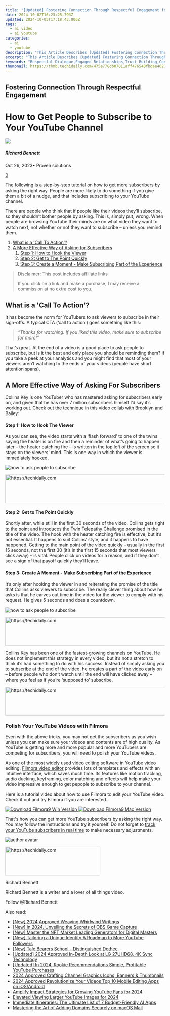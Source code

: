 ```yaml
---
title: "[Updated] Fostering Connection Through Respectful Engagement for 2024"
date: 2024-10-02T16:23:25.793Z
updated: 2024-10-03T17:18:43.806Z
tags:
  - ai video
  - ai youtube
categories:
  - ai
  - youtube
description: "This Article Describes [Updated] Fostering Connection Through Respectful Engagement for 2024"
excerpt: "This Article Describes [Updated] Fostering Connection Through Respectful Engagement for 2024"
keywords: "Respectful Dialogue,Engaged Relationships,Trust Building,Connected Community,Mindful Communication,Harmony Discussions,Positive Interaction"
thumbnail: https://thmb.techidaily.com/475e778db07011aff476548fbdaa46272592bc242d2a4144096bc7b432d20837.jpg
---
```


## Fostering Connection Through Respectful Engagement

# How to Get People to Subscribe to Your YouTube Channel

![](https://images.wondershare.com/filmora/article-images/richard-bennett.jpg)

##### Richard Bennett

 Oct 26, 2023• Proven solutions

[0](#commentsBoxSeoTemplate)

The following is a step-by-step tutorial on how to get more subscribers by asking the right way. People are more likely to do something if you give them a bit of a nudge, and that includes subscribing to your YouTube channel.

There are people who think that if people like their videos they’ll subscribe, so they shouldn’t bother people by asking. This is, simply put, wrong. When people are browsing YouTube their minds are on what video they want to watch next, not whether or not they want to subscribe – unless you remind them.

1. [What is a 'Call To Action'?](#cta)
2. [A More Effective Way of Asking for Subscribers](#betterway)  
   1. [Step 1: How to Hook the Viewer](#hook)  
   2. [Step 2: Get to The Point Quickly](#point)  
   3. [Step 3: Create a Moment - Make Subscribing Part of the Experience](#moment)

>  Disclaimer: This post includes affiliate links
>
>  If you click on a link and make a purchase, I may receive a commission at no extra cost to you.
>

## What is a 'Call To Action'?

It has become the norm for YouTubers to ask viewers to subscribe in their sign-offs. A typical CTA (‘call to action’) goes something like this:

> _“Thanks for watching. If you liked this video, make sure to subscribe for more!”_

That’s great. At the end of a video is a good place to ask people to subscribe, but is it the best and only place you should be reminding them? If you take a peek at your analytics and you might find that most of your viewers aren’t watching to the ends of your videos (people have short attention spans).

## A More Effective Way of Asking For Subscribers

Collins Key is one YouTuber who has mastered asking for subscribers early on, and given that he has over 7 million subscribers himself I’d say it’s working out. Check out the technique in this video collab with Brooklyn and Bailey:

#### Step 1: How to Hook The Viewer

As you can see, the video starts with a ‘flash forward’ to one of the twins saying the heater is on fire and then a reminder of what’s going to happen later – the heater catching fire – is written in the top left of the screen so it stays on the viewers' mind. This is one way in which the viewer is immediately hooked.

![ how to ask people to subscribe](https://images.wondershare.com/filmora/article-images/ask-people-to-subscribe-by-hook.jpg)

<!-- affiliate ads begin -->
<a href="https://aligracehair.sjv.io/c/5597632/1934188/19272" target="_top" id="1934188">
  <img src="//a.impactradius-go.com/display-ad/19272-1934188" border="0" alt="https://techidaily.com" width="728" height="90"/>
</a>
<img height="0" width="0" src="https://aligracehair.sjv.io/i/5597632/1934188/19272" style="position:absolute;visibility:hidden;" border="0" />
<!-- affiliate ads end -->

#### Step 2: Get to The Point Quickly

Shortly after, while still in the first 30 seconds of the video, Collins gets right to the point and introduces the Twin Telepathy Challenge promised in the title of the video. The hook with the heater catching fire is effective, but it’s not essential. It happens to suit Collins’ style, and it happens to have happened. Getting to the main point of the video quickly – usually in the first 15 seconds, not the first 30 (it’s in the first 15 seconds that most viewers click away) – is vital. People click on videos for a reason, and if they don’t see a sign of that payoff quickly they’ll leave.

#### Step 3: Create A Moment - Make Subscribing Part of the Experience

It’s only after hooking the viewer in and reiterating the promise of the title that Collins asks viewers to subscribe. The really clever thing about how he asks is that he carves out time in the video for the viewer to comply with his request. He gives 5 seconds and does a countdown.

![ how to ask people to subscribe](https://images.wondershare.com/filmora/article-images/ask-people-to-subscribe-in-perfect-moment.jpg)

<!-- affiliate ads begin -->
<a href="https://aligracehair.sjv.io/c/5597632/2080347/19272" target="_top" id="2080347">
  <img src="//a.impactradius-go.com/display-ad/19272-2080347" border="0" alt="https://techidaily.com" width="728" height="90"/>
</a>
<img height="0" width="0" src="https://aligracehair.sjv.io/i/5597632/2080347/19272" style="position:absolute;visibility:hidden;" border="0" />
<!-- affiliate ads end -->

Collins Key has been one of the fastest-growing channels on YouTube. He does not implement this strategy in every video, but it’s not a stretch to think it’s had something to do with his success. Instead of simply asking you to subscribe at the end of the video, he creates a part of the video early on – before people who don’t watch until the end will have clicked away – where you feel as if you’re ‘supposed to’ subscribe.

<!-- affiliate ads begin -->
<a href="https://appsumo.8odi.net/c/5597632/2118312/7443" target="_top" id="2118312">
  <img src="//a.impactradius-go.com/display-ad/7443-2118312" border="0" alt="https://techidaily.com" width="728" height="90"/>
</a>
<img height="0" width="0" src="https://appsumo.8odi.net/i/5597632/2118312/7443" style="position:absolute;visibility:hidden;" border="0" />
<!-- affiliate ads end -->

### Polish Your YouTube Videos with Filmora

Even with the above tricks, you may not get the subscribers as you wish unless you can make sure your videos and contents are of high quality. As YouTube is getting more and more popular and more YouTubers are competing for subscribers, you will need to polish your YouTube videos.

As one of the most widely used video editing software in YouTube video editing, [Filmora video editor](https://tools.techidaily.com/wondershare/filmora/download/) provides lots of templates and effects with an intuitive interface, which saves much time. Its features like motion tracking, audio ducking, keyframing, color matching and effects will help make your video impressive enough to get pepople to subscribe to your channel.

Here is a tutorial video about how to use Filmora to edit your YouTube video. Check it out and try Filmora if you are interested.

[![Download Filmora9 Win Version](https://images.wondershare.com/filmora/guide/download-btn-win.jpg) ](https://tools.techidaily.com/wondershare/filmora/download/) [![Download Filmora9 Mac Version](https://images.wondershare.com/filmora/guide/download-btn-mac.jpg) ](https://tools.techidaily.com/wondershare/filmora/download/)

That's how you can get more YouTube subscribers by asking the right way. You may follow the instructions and try it yourself. Do not forget to [track your YouTube subscribers in real time](https://tools.techidaily.com/wondershare/filmora/download/) to make necessary adjustments.

![author avatar](https://images.wondershare.com/filmora/article-images/richard-bennett.jpg)

<!-- affiliate ads begin -->
<a href="https://aligracehair.sjv.io/c/5597632/1938693/19272" target="_top" id="1938693">
  <img src="//a.impactradius-go.com/display-ad/19272-1938693" border="0" alt="https://techidaily.com" width="300" height="90"/>
</a>
<img height="0" width="0" src="https://aligracehair.sjv.io/i/5597632/1938693/19272" style="position:absolute;visibility:hidden;" border="0" />
<!-- affiliate ads end -->

Richard Bennett

Richard Bennett is a writer and a lover of all things video.

Follow @Richard Bennett

<ins class="adsbygoogle"
     style="display:block"
     data-ad-format="autorelaxed"
     data-ad-client="ca-pub-7571918770474297"
     data-ad-slot="1223367746"></ins>

<ins class="adsbygoogle"
     style="display:block"
     data-ad-client="ca-pub-7571918770474297"
     data-ad-slot="8358498916"
     data-ad-format="auto"
     data-full-width-responsive="true"></ins>

<span class="atpl-alsoreadstyle">Also read:</span>
<div><ul>
<li><a href="https://youtube-sure.techidaily.com/024-approved-weaving-whirlwind-writings/"><u>[New] 2024 Approved Weaving Whirlwind Writings</u></a></li>
<li><a href="https://screen-activity-recording.techidaily.com/new-in-2024-unveiling-the-secrets-of-obs-game-capture/"><u>[New] In 2024, Unveiling the Secrets of OBS Game Capture</u></a></li>
<li><a href="https://extra-guidance.techidaily.com/new-master-the-nft-market-leading-generators-for-digital-masters/"><u>[New] Master the NFT Market Leading Generators for Digital Masters</u></a></li>
<li><a href="https://youtube-sure.techidaily.com/ailoring-a-unique-identity-a-roadmap-to-more-youtube-followers/"><u>[New] Tailoring a Unique Identity A Roadmap to More YouTube Followers</u></a></li>
<li><a href="https://some-tips.techidaily.com/new-tale-bearers-school-distinguished-dothee/"><u>[New] Tale Bearers School - Distinguished Dothee</u></a></li>
<li><a href="https://fox-friendly.techidaily.com/updated-2024-approved-in-depth-look-at-lg-27uhd68-4k-sync-technology/"><u>[Updated] 2024 Approved In-Depth Look at LG 27UHD68, 4K Sync Technology</u></a></li>
<li><a href="https://youtube-sure.techidaily.com/ed-in-2024-rookie-recommendations-simple-profitable-youtube-purchases/"><u>[Updated] In 2024, Rookie Recommendations Simple, Profitable YouTube Purchases</u></a></li>
<li><a href="https://youtube-sure.techidaily.com/approved-crafting-channel-graphics-icons-banners-and-thumbnails/"><u>2024 Approved Crafting Channel Graphics Icons, Banners & Thumbnails</u></a></li>
<li><a href="https://youtube-sure.techidaily.com/approved-revolutionize-your-videos-top-10-mobile-editing-apps-on-iosandroid/"><u>2024 Approved Revolutionize Your Videos Top 10 Mobile Editing Apps on iOS/Android</u></a></li>
<li><a href="https://youtube-sure.techidaily.com/fy-impact-strategies-for-growing-youtube-fans-for-2024/"><u>Amplify Impact Strategies for Growing YouTube Fans for 2024</u></a></li>
<li><a href="https://fox-blue.techidaily.com/elevated-viewing-larger-youtube-images-for-2024/"><u>Elevated Viewing Larger YouTube Images for 2024</u></a></li>
<li><a href="https://tech-revival.techidaily.com/immediate-itineraries-the-ultimate-list-of-7-budget-friendly-ai-apps/"><u>Immediate Itineraries: The Ultimate List of 7 Budget-Friendly AI Apps</u></a></li>
<li><a href="https://tech-recovery.techidaily.com/mastering-the-art-of-adding-domains-securely-on-macos-mail/"><u>Mastering the Art of Adding Domains Securely on macOS Mail</u></a></li>
</ul></div>

